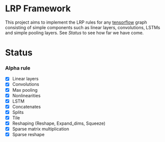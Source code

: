 # LRP Framework

This project aims to implement the LRP rules for any [tensorflow](https://www.tensorflow.org) graph consisting of simple components such as linear layers, convolutions, LSTMs and simple pooling layers. See *Status* to see how far we have come.

# Status
### Alpha rule
- [x] Linear layers
- [x] Convolutions
- [x] Max pooling
- [x] Nonlinearities
- [x] LSTM
- [x] Concatenates
- [x] Splits
- [x] Tile
- [x] Reshaping (Reshape, Expand_dims, Squeeze)
- [x] Sparse matrix multiplication
- [x] Sparse reshape
